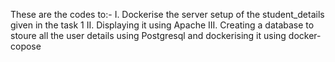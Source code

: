 These are the codes to:-
I. Dockerise the server setup of the student_details given in the task 1
II. Displaying it using Apache 
III. Creating a database to stoure all the user details using Postgresql and dockerising it using docker-copose
